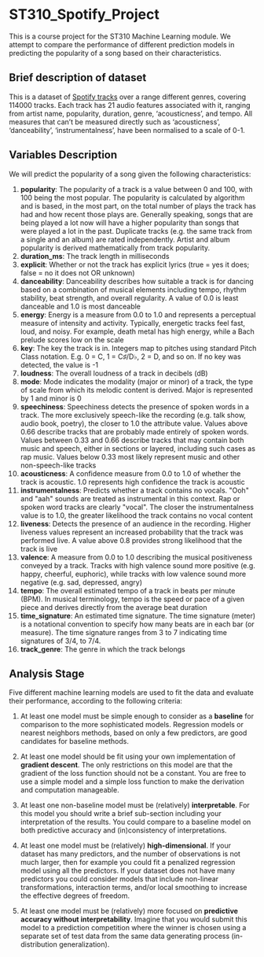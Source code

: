 # ST310_Spotify_Project

This is a course project for the ST310 Machine Learning module. We attempt to compare the performance of different prediction models in predicting the popularity of a song based on their characteristics.

## Brief description of dataset

This is a dataset of [Spotify tracks](https://www.kaggle.com/datasets/maharshipandya/-spotify-tracks-dataset) over a range different genres, covering 114000 tracks. Each track has 21 audio features associated with it, ranging from artist name, popularity, duration, genre, ‘acousticness’, and tempo. All measures that can’t be measured directly such as ‘acousticness’, ‘danceability’, ‘instrumentalness’, have been normalised to a scale of 0-1.

## Variables Description

We will predict the popularity of a song given the following characteristics:

1. **popularity**: The popularity of a track is a value between 0 and 100, with 100 being the most popular. The popularity is calculated by algorithm and is based, in the most part, on the total number of plays the track has had and how recent those plays are. Generally speaking, songs that are being played a lot now will have a higher popularity than songs that were played a lot in the past. Duplicate tracks (e.g. the same track from a single and an album) are rated independently. Artist and album popularity is derived mathematically from track popularity.
2. **duration_ms**: The track length in milliseconds
3. **explicit**: Whether or not the track has explicit lyrics (true = yes it does; false = no it does not OR unknown)
4. **danceability**: Danceability describes how suitable a track is for dancing based on a combination of musical elements including tempo, rhythm stability, beat strength, and overall regularity. A value of 0.0 is least danceable and 1.0 is most danceable
5. **energy**: Energy is a measure from 0.0 to 1.0 and represents a perceptual measure of intensity and activity. Typically, energetic tracks feel fast, loud, and noisy. For example, death metal has high energy, while a Bach prelude scores low on the scale
6. **key**: The key the track is in. Integers map to pitches using standard Pitch Class notation. E.g. 0 = C, 1 = C♯/D♭, 2 = D, and so on. If no key was detected, the value is -1
7. **loudness**: The overall loudness of a track in decibels (dB)
8. **mode**: Mode indicates the modality (major or minor) of a track, the type of scale from which its melodic content is derived. Major is represented by 1 and minor is 0
9. **speechiness**: Speechiness detects the presence of spoken words in a track. The more exclusively speech-like the recording (e.g. talk show, audio book, poetry), the closer to 1.0 the attribute value. Values above 0.66 describe tracks that are probably made entirely of spoken words. Values between 0.33 and 0.66 describe tracks that may contain both music and speech, either in sections or layered, including such cases as rap music. Values below 0.33 most likely represent music and other non-speech-like tracks
10. **acousticness**: A confidence measure from 0.0 to 1.0 of whether the track is acoustic. 1.0 represents high confidence the track is acoustic
11. **instrumentalness**: Predicts whether a track contains no vocals. "Ooh" and "aah" sounds are treated as instrumental in this context. Rap or spoken word tracks are clearly "vocal". The closer the instrumentalness value is to 1.0, the greater likelihood the track contains no vocal content
12. **liveness**: Detects the presence of an audience in the recording. Higher liveness values represent an increased probability that the track was performed live. A value above 0.8 provides strong likelihood that the track is live
13. **valence**: A measure from 0.0 to 1.0 describing the musical positiveness conveyed by a track. Tracks with high valence sound more positive (e.g. happy, cheerful, euphoric), while tracks with low valence sound more negative (e.g. sad, depressed, angry)
14. **tempo**: The overall estimated tempo of a track in beats per minute (BPM). In musical terminology, tempo is the speed or pace of a given piece and derives directly from the average beat duration
15. **time_signature**: An estimated time signature. The time signature (meter) is a notational convention to specify how many beats are in each bar (or measure). The time signature ranges from 3 to 7 indicating time signatures of 3/4, to 7/4.
16. **track_genre**: The genre in which the track belongs

## Analysis Stage

Five different machine learning models are used to fit the data and evaluate their performance, according to the following criteria:

1. At least one model must be simple enough to consider as a **baseline** for comparison to the more sophisticated models. Regression models or nearest neighbors methods, based on only a few predictors, are good candidates for baseline methods.

2. At least one model should be fit using your own implementation of **gradient descent**. The only restrictions on this model are that the gradient of the loss function should not be a constant. You are free to use a simple model and a simple loss function to make the derivation and computation manageable.

3. At least one non-baseline model must be (relatively) **interpretable**. For this model you should write a brief sub-section including your interpretation of the results. You could compare to a baseline model on both predictive accuracy and (in)consistency of interpretations.

4. At least one model must be (relatively) **high-dimensional**. If your dataset has many predictors, and the number of observations is not much larger, then for example you could fit a penalized regression model using all the predictors. If your dataset does not have many predictors you could consider models that include non-linear transformations, interaction terms, and/or local smoothing to increase the effective degrees of freedom.

5. At least one model must be (relatively) more focused on **predictive accuracy without interpretability**. Imagine that you would submit this model to a prediction competition where the winner is chosen using a separate set of test data from the same data generating process (in-distribution generalization).
